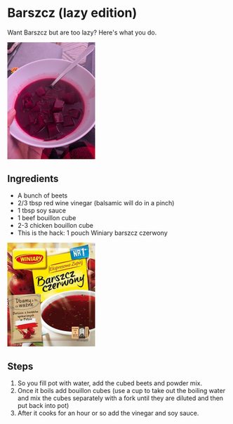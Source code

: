 # Barszcz (lazy edition)
Want Barszcz but are too lazy? Here's what you do.

<img src="./barszcz.jpg" width="200px">

## Ingredients
- A bunch of beets
- 2/3 tbsp red wine vinegar (balsamic will do in a pinch)
- 1 tbsp soy sauce
- 1 beef bouillon cube
- 2-3 chicken bouillon cube
- This is the hack: 1 pouch Winiary barszcz czerwony 

<img src="./winiary-barszcz.jpg" width="200px">

## Steps
1. So you fill pot with water, add the cubed beets and powder mix.
2. Once it boils add bouillon cubes (use a cup to take out the boiling water and mix the cubes separately with a fork until they are diluted and then put back into pot)
3. After it cooks for an hour or so add the vinegar and soy sauce.